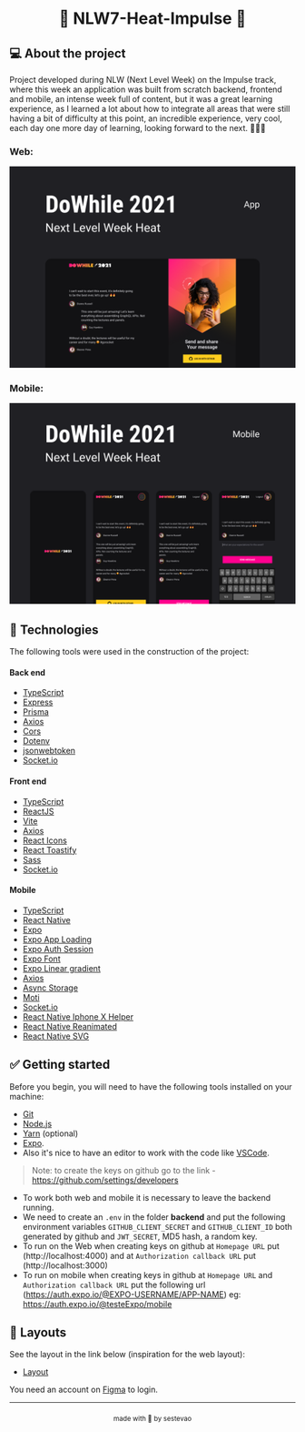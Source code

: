 <h1 align="center">🚀 NLW7-Heat-Impulse 🚀</h1>

## 💻 About the project

Project developed during NLW (Next Level Week) on the Impulse track, where this week an application was built from scratch backend, frontend and mobile, an intense week full of content, but it was a great learning experience, as I learned a lot about how to integrate all areas that were still having a bit of difficulty at this point, an incredible experience, very cool, each day one more day of learning, looking forward to the next. 🚀🚀🚀

### Web:

<p align="center">
  <img src="./.github/Capa.png" alt="webDowhile" />
</p>

### Mobile:

<p align="center">
  <img src="./.github/mobileCapa.png" alt="mobileDowhile" />
</p>

## 🧪 Technologies

The following tools were used in the construction of the project:

#### Back end

  - [TypeScript](https://www.typescriptlang.org/)
  - [Express](https://expressjs.com/en/starter/installing.html)
  - [Prisma](https://www.prisma.io/docs/)
  - [Axios](https://axios-http.com/docs/intro)
  - [Cors](https://socket.io/docs/v3/handling-cors/)
  - [Dotenv](https://openbase.com/js/dotenv/)
  - [jsonwebtoken](https://jwt.io/libraries)
  - [Socket.io](https://socket.io/docs/v4/)

#### Front end

  - [TypeScript](https://www.typescriptlang.org/docs/handbook/utility-types.html)
  - [ReactJS](https://reactjs.org/docs/getting-started.html)
  - [Vite](https://vitejs.dev/)
  - [Axios](https://axios-http.com/docs/intro)
  - [React Icons](https://react-icons.github.io/react-icons/)
  - [React Toastify](https://fkhadra.github.io/react-toastify/introduction)
  - [Sass](https://sass-lang.com/documentation)
  - [Socket.io](https://socket.io/docs/v4/client-api/)

#### Mobile

  - [TypeScript](https://www.typescriptlang.org/docs/handbook/utility-types.html)
  - [React Native](https://reactnative.dev/docs/getting-started)
  - [Expo](https://docs.expo.dev/)
  - [Expo App Loading](https://docs.expo.dev/versions/latest/sdk/app-loading/)
  - [Expo Auth Session](https://docs.expo.dev/versions/latest/sdk/auth-session/)
  - [Expo Font](https://docs.expo.dev/versions/latest/sdk/font/)
  - [Expo Linear gradient](https://docs.expo.dev/versions/latest/sdk/linear-gradient/)
  - [Axios](https://axios-http.com/docs/intro)
  - [Async Storage](https://reactnative.dev/docs/asyncstorage)
  - [Moti](https://moti.fyi/)
  - [Socket.io](https://socket.io/docs/v4/client-api/)
  - [React Native Iphone X Helper](https://www.npmjs.com/package/react-native-iphone-x-helper)
  - [React Native Reanimated](https://docs.expo.dev/versions/latest/sdk/reanimated/)
  - [React Native SVG](https://docs.expo.dev/versions/latest/sdk/svg/)

## ✅ Getting started

Before you begin, you will need to have the following tools installed on your machine:

- [Git](https://git-scm.com/)
- [Node.js](https://nodejs.org/en/)
- [Yarn](https://yarnpkg.com/) (optional)
- [Expo](https://expo.dev/).
- Also it's nice to have an editor to work with the code like [VSCode](https://code.visualstudio.com/).

> Note: to create the keys on github go to the link - https://github.com/settings/developers

- To work both web and mobile it is necessary to leave the backend running.
- We need to create an `.env` in the folder **backend** and put the following environment variables `GITHUB_CLIENT_SECRET` and `GITHUB_CLIENT_ID` both generated by github and `JWT_SECRET`, MD5 hash, a random key.
- To run on the Web when creating keys on github at `Homepage URL` put (http://localhost:4000) and at `Authorization callback URL` put (http://localhost:3000)
- To run on mobile when creating keys in github at `Homepage URL` and `Authorization callback URL` put the following url (https://auth.expo.io/@EXPO-USERNAME/APP-NAME) eg: https://auth.expo.io/@testeExpo/mobile


## 🎨 Layouts

See the layout in the link below (inspiration for the web layout):

- [Layout](https://www.figma.com/community/file/1031699316177416916)

You need an account on [Figma](http://figma.com/) to login.

---

<p align="center"><sub>made with 💜 by sestevao</sub></p>
